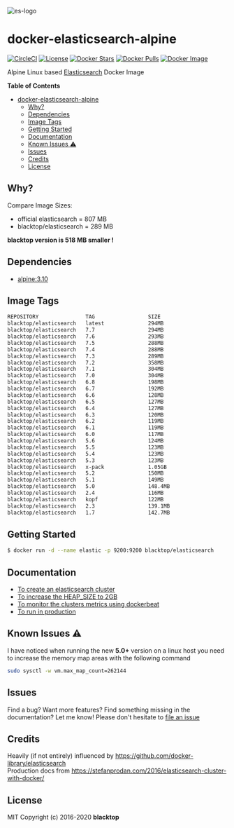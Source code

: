 ![es-logo](https://raw.githubusercontent.com/blacktop/docker-elasticsearch-alpine/master/es-logo.png)

# docker-elasticsearch-alpine

[![CircleCI](https://circleci.com/gh/blacktop/docker-elasticsearch-alpine.png?style=shield)](https://circleci.com/gh/blacktop/docker-elasticsearch-alpine) [![License](http://img.shields.io/:license-mit-blue.svg)](http://doge.mit-license.org) [![Docker Stars](https://img.shields.io/docker/stars/blacktop/elasticsearch.svg)](https://hub.docker.com/r/blacktop/elasticsearch/) [![Docker Pulls](https://img.shields.io/docker/pulls/blacktop/elasticsearch.svg)](https://hub.docker.com/r/blacktop/elasticsearch/) [![Docker Image](https://img.shields.io/badge/docker%20image-294MB-blue.svg)](https://hub.docker.com/r/blacktop/elasticsearch/)

Alpine Linux based [Elasticsearch](https://www.elastic.co/products/elasticsearch) Docker Image

**Table of Contents**

- [docker-elasticsearch-alpine](#docker-elasticsearch-alpine)
  - [Why?](#why)
  - [Dependencies](#dependencies)
  - [Image Tags](#image-tags)
  - [Getting Started](#getting-started)
  - [Documentation](#documentation)
  - [Known Issues :warning:](#known-issues-warning)
  - [Issues](#issues)
  - [Credits](#credits)
  - [License](#license)

## Why?

Compare Image Sizes:

* official elasticsearch = 807 MB
* blacktop/elasticsearch = 289 MB

**blacktop version is 518 MB smaller !**

## Dependencies

* [alpine:3.10](https://hub.docker.com/_/alpine/)

## Image Tags

``` bash
REPOSITORY               TAG                 SIZE
blacktop/elasticsearch   latest              294MB
blacktop/elasticsearch   7.7                 294MB
blacktop/elasticsearch   7.6                 293MB
blacktop/elasticsearch   7.5                 288MB
blacktop/elasticsearch   7.4                 288MB
blacktop/elasticsearch   7.3                 289MB
blacktop/elasticsearch   7.2                 358MB
blacktop/elasticsearch   7.1                 304MB
blacktop/elasticsearch   7.0                 304MB
blacktop/elasticsearch   6.8                 198MB
blacktop/elasticsearch   6.7                 192MB
blacktop/elasticsearch   6.6                 128MB
blacktop/elasticsearch   6.5                 127MB
blacktop/elasticsearch   6.4                 127MB
blacktop/elasticsearch   6.3                 120MB
blacktop/elasticsearch   6.2                 119MB
blacktop/elasticsearch   6.1                 119MB
blacktop/elasticsearch   6.0                 117MB
blacktop/elasticsearch   5.6                 124MB
blacktop/elasticsearch   5.5                 123MB
blacktop/elasticsearch   5.4                 123MB
blacktop/elasticsearch   5.3                 123MB
blacktop/elasticsearch   x-pack              1.05GB
blacktop/elasticsearch   5.2                 150MB
blacktop/elasticsearch   5.1                 149MB
blacktop/elasticsearch   5.0                 148.4MB
blacktop/elasticsearch   2.4                 116MB
blacktop/elasticsearch   kopf                122MB
blacktop/elasticsearch   2.3                 139.1MB
blacktop/elasticsearch   1.7                 142.7MB
```

## Getting Started

``` bash
$ docker run -d --name elastic -p 9200:9200 blacktop/elasticsearch
```

## Documentation

* [To create an elasticsearch cluster](docs/create.md)
* [To increase the HEAP_SIZE to 2GB](docs/options.md)
* [To monitor the clusters metrics using dockerbeat](docs/dockerbeat.md)
* [To run in production](docs/production.md)

## Known Issues :warning:

I have noticed when running the new **5.0+** version on a linux host you need to increase the memory map areas with the following command

``` bash
sudo sysctl -w vm.max_map_count=262144
```

## Issues

Find a bug? Want more features? Find something missing in the documentation? Let me know! Please don't hesitate to [file an issue](https://github.com/blacktop/docker-elasticsearch-alpine/issues/new)

## Credits

Heavily (if not entirely) influenced by https://github.com/docker-library/elasticsearch<br> Production docs from https://stefanprodan.com/2016/elasticsearch-cluster-with-docker/

## License

MIT Copyright (c) 2016-2020 **blacktop**

